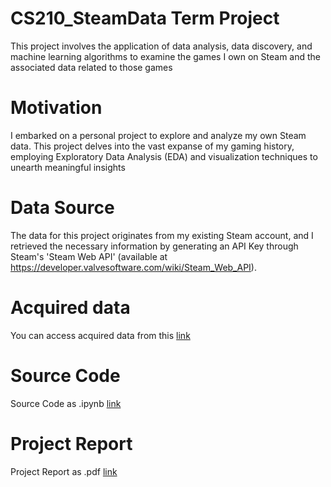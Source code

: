 # CS210_SteamData Term Project
This project involves the application of data analysis, data discovery, and machine learning algorithms to examine the games I own on Steam and the associated data related to those games

# Motivation
I embarked on a personal project to
explore and analyze my own Steam data. This project delves into the vast
expanse of my gaming history, employing Exploratory Data Analysis (EDA)
and visualization techniques to unearth meaningful insights

# Data Source
The data for this project originates from my existing Steam account, and I
retrieved the necessary information by generating an API Key through
Steam's 'Steam Web API' (available at https://developer.valvesoftware.com/wiki/Steam_Web_API).

# Acquired data 
You can access acquired data from this [link](game-data.xlsx)

# Source Code
Source Code as .ipynb [link](steam_data_analysis_and_visualization.ipynb)

# Project Report
Project Report as .pdf [link](CS210-Term_Project_Report.pdf)
